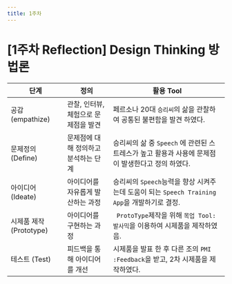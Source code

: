 ```yaml
---
title: 1주차
---
```




# [1주차 Reflection] Design Thinking 방법론

| 단계                    | 정의                                 | 활용 Tool                                                    |
| ----------------------- | ------------------------------------ | ------------------------------------------------------------ |
| 공감 (empathize)        | 관찰, 인터뷰, 체험으로 문제점을 발견 | 페르소나 20대 `승리씨`의 삶을 관찰하여 공통된 불편함을 발견 하였다. |
| 문제정의 (Define)       | 문제점에 대해 정의하고 분석하는 단계 | 승리씨의 삶 중  `Speech` 에 관련된 스트레스가 높고 활용과 사용에 문제점이 발생한다고 정의 하였다. |
| 아이디어(Ideate)        | 아이디어를 자유롭게 발산하는 과정    | 승리씨의 `Speech`능력을 향상 시켜주는데 도움이 되는 `Speech Training App`을 개발하기로 결정. |
| 시제품 제작 (Prototype) | 아이디어를 구현하는 과정             | ` ProtoType`제작을 위해 `목업 Tool: 발사믹`을 이용하여 시제품을 제작하였음. |
| 테스트 (Test)           | 피드백을 통해 아이디어를 개선        | 시제품을 발표 한 후 다른 조의 `PMI :Feedback`을 받고, 2차 시제품을 제작하였다. |
